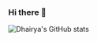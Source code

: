 ### Hi there 👋

<!--
**dhairya137/dhairya137** is a ✨ _special_ ✨ repository because its `README.md` (this file) appears on your GitHub profile.

Here are some ideas to get you started:

- 🔭 I’m currently working on ...
- 🌱 I’m currently learning ...
- 👯 I’m looking to collaborate on ...
- 🤔 I’m looking for help with ...
- 💬 Ask me about ...
- 📫 How to reach me: ...
- 😄 Pronouns: ...
- ⚡ Fun fact: ...
-->

![Dhairya's GitHub stats](https://github-readme-stats.vercel.app/api?username=dhairya137&show_icons=true&theme=light&line_height=27)
